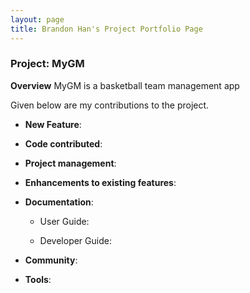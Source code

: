 ```yaml
---
layout: page
title: Brandon Han's Project Portfolio Page
---
```


### Project: MyGM

**Overview** 
MyGM is a basketball team management app

Given below are my contributions to the project.

* **New Feature**:
* **Code contributed**: 

* **Project management**:

* **Enhancements to existing features**:
 
* **Documentation**:
  * User Guide:
  
  * Developer Guide:

* **Community**:
  
* **Tools**:
  
